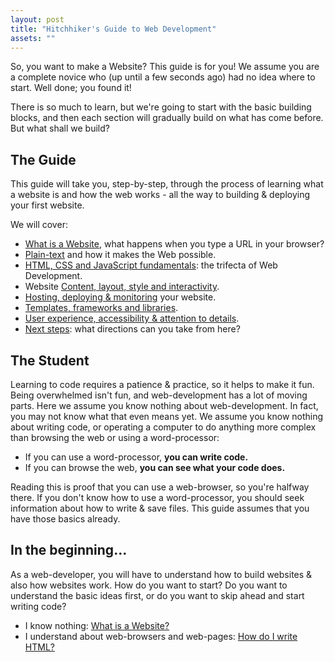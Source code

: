 ```yaml
---
layout: post
title: "Hitchhiker's Guide to Web Development"
assets: ""
---
```


So, you want to make a Website? This guide is for you! We assume you are a
complete novice who (up until a few seconds ago) had no idea where to start.
Well done; you found it!

There is so much to learn, but we're going to start with the basic building
blocks, and then each section will gradually build on what has come before. But
what shall we build?

## The Guide
This guide will take you, step-by-step, through the process of learning what a
website is and how the web works - all the way to building & deploying your
first website.

We will cover:

- [What is a Website](), what happens when you type a URL in your browser?
- [Plain-text]() and how it makes the Web possible.
- [HTML, CSS and JavaScript fundamentals](): the trifecta of Web Development.
- Website [Content, layout, style and interactivity]().
- [Hosting, deploying & monitoring]() your website.
- [Templates, frameworks and libraries]().
- [User experience, accessibility & attention to details]().
- [Next steps](): what directions can you take from here?

## The Student
Learning to code requires a patience & practice, so it helps to make it fun.
Being overwhelmed isn't fun, and web-development has a lot of moving parts.
Here we assume you know nothing about web-development. In fact, you may not
know what that even means yet. We assume you know nothing about writing code,
or operating a computer to do anything more complex than browsing the web or
using a word-processor:

*   If you can use a word-processor, **you can write code.**
*   If you can browse the web, **you can see what your code does.**

Reading this is proof that you can use a web-browser, so you're halfway there.
If you don't know how to use a word-processor, you should seek information
about how to write & save files. This guide assumes that you have those basics
already.

## In the beginning...
As a web-developer, you will have to understand how to build websites & also
how websites work. How do you want to start? Do you want to understand the
basic ideas first, or do you want to skip ahead and start writing code?

*   I know nothing: [What is a Website?]()
*   I understand about web-browsers and web-pages: [How do I write HTML?]()

